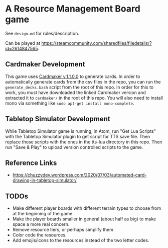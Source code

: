 # A Resource Management Board game

See `design.md` for rules/description.

Can be played at https://steamcommunity.com/sharedfiles/filedetails/?id=2614847565.

## Cardmaker Development

This game uses [Cardmaker
v.1.1.0.0](https://github.com/nhmkdev/cardmaker/releases/tag/v.1.1.0.0) to
generate cards.  In order to automatically generate cards from the csv files in
the repo, you can run the `generate_decks.bash` script from the root of this
repo.  In order for this to work, you must have downloaded the linked Cardmaker
version and extracted it to `cardmaker/` in the root of this repo.  You will
also need to install mono via something like `sudo apt-get install
mono-complete`.

## Tabletop Simulator Development

While Tabletop Simulator game is running, in Atom, run "Get Lua Scripts" with
the Tabletop Simulator plugin to get script for TTS save file.  Then replace
those scripts with the ones in the tts-lua directory in this repo.  Then run
"Save & Play" to upload version controlled scripts to the game.

## Reference Links

 - https://chuzzydev.wordpress.com/2020/07/03/automated-card-drawing-in-tabletop-simulator/


## TODOs

 - Make different player boards with different terrain types to choose from at
   the beginning of the game.
 - Make the player boards smaller in general (about half as big) to make space
   a more real concern.
 - Remove resource tiers, or perhaps simplify them
 - Color code the resources.
 - Add emojis/icons to the resources instead of the two letter codes.
